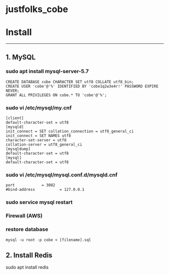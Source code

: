 justfolks_cobe
=======================================

# Install
----------
## 1. MySQL

### sudo apt install mysql-server-5.7
```
CREATE DATABASE cobe CHARACTER SET utf8 COLLATE utf8_bin;
CREATE USER 'cobe'@'%' IDENTIFIED BY 'cobe1q2w3e4r!' PASSWORD EXPIRE NEVER;
GRANT ALL PRIVILEGES ON cobe.* TO 'cobe'@'%';
```
### sudo vi /etc/mysql/my.cnf
```
[client]
default-character-set = utf8
[mysqld]
init_connect = SET collation_connection = utf8_general_ci
init_connect = SET NAMES utf8
character-set-server = utf8
collation-server = utf8_general_ci
[mysqldump]
default-character-set = utf8
[mysql]
default-character-set = utf8
```
### sudo vi /etc/mysql/mysql.conf.d/mysqld.cnf
```
port            = 3082
#bind-address           = 127.0.0.1
```
### sudo service mysql restart
### Firewall (AWS)
### restore database
```
mysql -u root -p cobe < [filename].sql
```


## 2. Install Redis
sudo apt install redis

